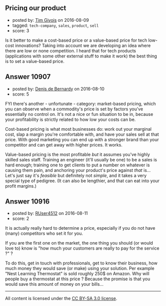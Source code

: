 ## Pricing our product

- posted by: [Tim Givois](https://stackexchange.com/users/5855290/tim-givois) on 2016-08-09
- tagged: `tech-company`, `sales`, `product`, `sell`
- score: 3

<p>Is it better to make a cost-based price or a value-based price for tech low-cost innovations? Taking into account we are developing an idea where there are low or none competition. I heard that for tech products (applications with some other external stuff to make it work) the best thing is to set a value-based price.</p>



## Answer 10907

- posted by: [Denis de Bernardy](https://stackexchange.com/users/182468/denis-de-bernardy) on 2016-08-10
- score: 5

<p>FYI there's another - unfortunate - category: market-based pricing, which you can observe when a commodity's price is set by factors you've essentially no control on. It's not a nice or fun situation to be in, because your profitability is strictly related to how low your costs can be.</p>

<p>Cost-based pricing is what most businesses do: work out your marginal cost, slap a margin you're comfortable with, and have your sales sell at that price. With good marketing you can end up with a stronger brand than your competitor and can get away with higher prices. It works.</p>

<p>Value-based pricing is the most profitable <em>but</em> it assumes you've highly skilled sales staff. Training an engineer (it'll usually be one) to be a sales is hard enough; training one to get clients to put a number on whatever is causing them pain, and anchoring your product's price against <em>that</em> is... Let's just say it's <em>feasible</em> but definitely not <em>simple</em>, and it takes a very special type of pedigree. (It can also be lengthier, and that can eat into your profit margins.)</p>



## Answer 10916

- posted by: [RUser4512](https://stackexchange.com/users/6145228/ruser4512) on 2016-08-11
- score: 2

<p>It is actually really hard to determine a price, especially if you do not have (many) competitors who set it for you.</p>

<p>If you are the first one on the market, the one thing you should (or would love to) know is "how much your customers are really to pay for the service ?" ?</p>

<p>To do this, get in touch with professionals, get to know their business, how much money they would save (or make) using your solution. Per example "Nest Learning Thermostat" is sold roughly 250$ on Amazon. Why will people buy a thermostat at this price ? Because the promise is that you would save this amount of money on your bills...</p>




---

All content is licensed under the [CC BY-SA 3.0 license](https://creativecommons.org/licenses/by-sa/3.0/).
